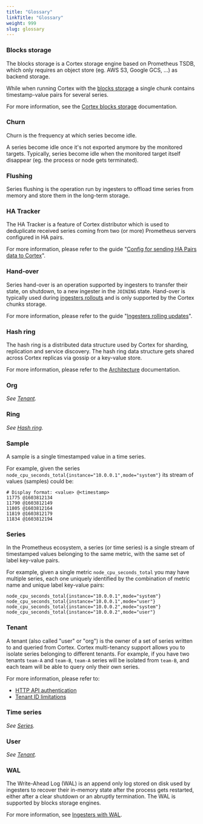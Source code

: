 ```yaml
---
title: "Glossary"
linkTitle: "Glossary"
weight: 999
slug: glossary
---
```


### Blocks storage

The blocks storage is a Cortex storage engine based on Prometheus TSDB, which only requires an object store (eg. AWS S3, Google GCS, ...) as backend storage.

While when running Cortex with the [blocks storage](#blocks-storage) a single chunk contains timestamp-value pairs for several series.

For more information, see the [Cortex blocks storage](../blocks-storage/_index.md) documentation.

### Churn

Churn is the frequency at which series become idle.

A series become idle once it's not exported anymore by the monitored targets. Typically, series become idle when the monitored target itself disappear (eg. the process or node gets terminated).

### Flushing

Series flushing is the operation run by ingesters to offload time series from memory and store them in the long-term storage.

### HA Tracker

The HA Tracker is a feature of Cortex distributor which is used to deduplicate received series coming from two (or more) Prometheus servers configured in HA pairs.

For more information, please refer to the guide "[Config for sending HA Pairs data to Cortex](../guides/ha-pair-handling.md)".

### Hand-over

Series hand-over is an operation supported by ingesters to transfer their state, on shutdown, to a new ingester in the `JOINING` state. Hand-over is typically used during [ingesters rollouts](./ingesters-rolling-updates.md) and is only supported by the Cortex chunks storage.

For more information, please refer to the guide "[Ingesters rolling updates](./ingesters-rolling-updates.md)".

### Hash ring

The hash ring is a distributed data structure used by Cortex for sharding, replication and service discovery. The hash ring data structure gets shared across Cortex replicas via gossip or a key-value store.

For more information, please refer to the [Architecture](../architecture.md#the-hash-ring) documentation.

### Org

_See [Tenant](#tenant)._

### Ring

_See [Hash ring](#hash-ring)._

### Sample

A sample is a single timestamped value in a time series.

For example, given the series `node_cpu_seconds_total{instance="10.0.0.1",mode="system"}` its stream of values (samples) could be:

```
# Display format: <value> @<timestamp>
11775 @1603812134
11790 @1603812149
11805 @1603812164
11819 @1603812179
11834 @1603812194
```

### Series

In the Prometheus ecosystem, a series (or time series) is a single stream of timestamped values belonging to the same metric, with the same set of label key-value pairs.

For example, given a single metric `node_cpu_seconds_total` you may have multiple series, each one uniquely identified by the combination of metric name and unique label key-value pairs:

```
node_cpu_seconds_total{instance="10.0.0.1",mode="system"}
node_cpu_seconds_total{instance="10.0.0.1",mode="user"}
node_cpu_seconds_total{instance="10.0.0.2",mode="system"}
node_cpu_seconds_total{instance="10.0.0.2",mode="user"}
```

### Tenant

A tenant (also called "user" or "org") is the owner of a set of series written to and queried from Cortex. Cortex multi-tenancy support allows you to isolate series belonging to different tenants. For example, if you have two tenants `team-A` and `team-B`, `team-A` series will be isolated from `team-B`, and each team will be able to query only their own series.

For more information, please refer to:

- [HTTP API authentication](../api/_index.md#authentication)
- [Tenant ID limitations](./limitations.md#tenant-id-naming)

### Time series

_See [Series](#series)._

### User

_See [Tenant](#tenant)._

### WAL

The Write-Ahead Log (WAL) is an append only log stored on disk used by ingesters to recover their in-memory state after the process gets restarted, either after a clear shutdown or an abruptly termination. The WAL is supported by blocks storage engines.

For more information, see [Ingesters with WAL](../blocks-storage/_index.md#the-write-path).
